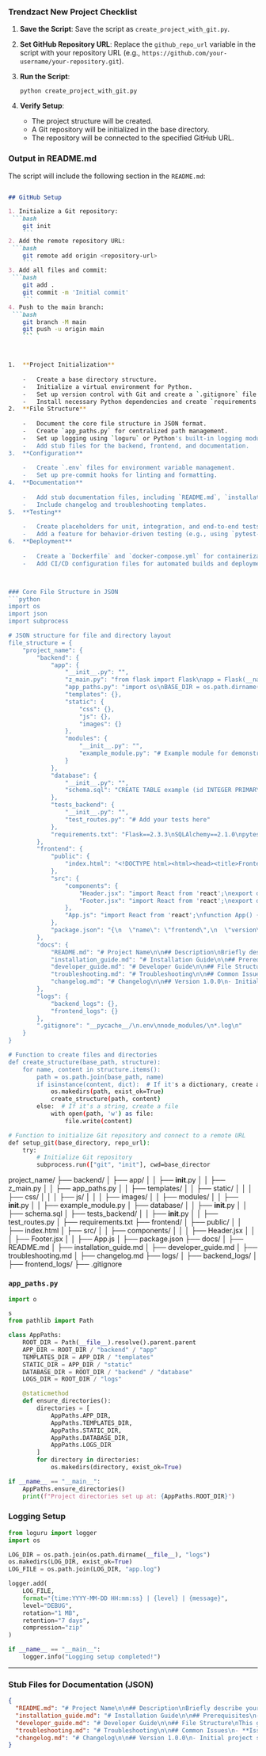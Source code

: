 ﻿### Trendzact New Project Checklist

1.  **Save the Script**: Save the script as `create_project_with_git.py`.
2.  **Set GitHub Repository URL**: Replace the `github_repo_url` variable in the script with your repository URL (e.g., `https://github.com/your-username/your-repository.git`).
3.  **Run the Script**:

    `python create_project_with_git.py` 
    
4.  **Verify Setup**:
    -   The project structure will be created.
    -   A Git repository will be initialized in the base directory.
    -   The repository will be connected to the specified GitHub URL.
### Output in README.md

The script will include the following section in the `README.md`:

```markdown

## GitHub Setup

1. Initialize a Git repository:
 ```bash
    git init
    ``` 
2. Add the remote repository URL:
 ```bash
    git remote add origin <repository-url>
    ``` 
3. Add all files and commit:
 ```bash
    git add .
    git commit -m 'Initial commit'
    ``` 
4. Push to the main branch:
 ```bash
    git branch -M main
    git push -u origin main
    ``` ` 



1.  **Project Initialization**
    
    -   Create a base directory structure.
    -   Initialize a virtual environment for Python.
    -   Set up version control with Git and create a `.gitignore` file.
    -   Install necessary Python dependencies and create `requirements.txt`.
2.  **File Structure**
    
    -   Document the core file structure in JSON format.
    -   Create `app_paths.py` for centralized path management.
    -   Set up logging using `loguru` or Python's built-in logging module.
    -   Add stub files for the backend, frontend, and documentation.
3.  **Configuration**
    
    -   Create `.env` files for environment variable management.
    -   Set up pre-commit hooks for linting and formatting.
4.  **Documentation**
    
    -   Add stub documentation files, including `README.md`, `installation_guide.md`, and `developer_guide.md`.
    -   Include changelog and troubleshooting templates.
5.  **Testing**
    
    -   Create placeholders for unit, integration, and end-to-end tests.
    -   Add a feature for behavior-driven testing (e.g., using `pytest-bdd`).
6.  **Deployment**
    
    -   Create a `Dockerfile` and `docker-compose.yml` for containerization.
    -   Add CI/CD configuration files for automated builds and deployments.



### Core File Structure in JSON
```python
import os
import json
import subprocess

# JSON structure for file and directory layout
file_structure = {
    "project_name": {
        "backend": {
            "app": {
                "__init__.py": "",
                "z_main.py": "from flask import Flask\napp = Flask(__name__)\n\n@app.route('/')\ndef home():\n    return 'Welcome to the Backend!'",
                "app_paths.py": "import os\nBASE_DIR = os.path.dirname(os.path.abspath(__file__))",
                "templates": {},
                "static": {
                    "css": {},
                    "js": {},
                    "images": {}
                },
                "modules": {
                    "__init__.py": "",
                    "example_module.py": "# Example module for demonstration purposes"
                }
            },
            "database": {
                "__init__.py": "",
                "schema.sql": "CREATE TABLE example (id INTEGER PRIMARY KEY, name TEXT);"
            },
            "tests_backend": {
                "__init__.py": "",
                "test_routes.py": "# Add your tests here"
            },
            "requirements.txt": "Flask==2.3.3\nSQLAlchemy==2.1.0\npytest==7.4.2\n"
        },
        "frontend": {
            "public": {
                "index.html": "<!DOCTYPE html><html><head><title>Frontend</title></head><body><div id='root'></div></body></html>"
            },
            "src": {
                "components": {
                    "Header.jsx": "import React from 'react';\nexport default function Header() { return <header>Header</header>; }",
                    "Footer.jsx": "import React from 'react';\nexport default function Footer() { return <footer>Footer</footer>; }"
                },
                "App.js": "import React from 'react';\nfunction App() { return <div><Header /><Footer /></div>; }\nexport default App;"
            },
            "package.json": "{\n  \"name\": \"frontend\",\n  \"version\": \"1.0.0\",\n  \"dependencies\": {}\n}"
        },
        "docs": {
            "README.md": "# Project Name\n\n## Description\nBriefly describe your project here.\n\n## GitHub Setup\n\n1. Initialize a Git repository:\n    ```bash\n    git init\n    ```\n\n2. Add the remote repository URL:\n    ```bash\n    git remote add origin <repository-url>\n    ```\n\n3. Add all files and commit:\n    ```bash\n    git add .\n    git commit -m 'Initial commit'\n    ```\n\n4. Push to the main branch:\n    ```bash\n    git branch -M main\n    git push -u origin main\n    ```\n",
            "installation_guide.md": "# Installation Guide\n\n## Prerequisites\n- Python 3.8+\n- Node.js\n\n## Steps\n1. Clone the repository.\n2. Install dependencies.\n",
            "developer_guide.md": "# Developer Guide\n\n## File Structure\nThis guide explains the organization of the project.\n",
            "troubleshooting.md": "# Troubleshooting\n\n## Common Issues\n- **Issue 1**: Description and solution.\n",
            "changelog.md": "# Changelog\n\n## Version 1.0.0\n- Initial project setup.\n"
        },
        "logs": {
            "backend_logs": {},
            "frontend_logs": {}
        },
        ".gitignore": "__pycache__/\n.env\nnode_modules/\n*.log\n"
    }
}

# Function to create files and directories
def create_structure(base_path, structure):
    for name, content in structure.items():
        path = os.path.join(base_path, name)
        if isinstance(content, dict):  # If it's a dictionary, create a directory
            os.makedirs(path, exist_ok=True)
            create_structure(path, content)
        else:  # If it's a string, create a file
            with open(path, 'w') as file:
                file.write(content)

# Function to initialize Git repository and connect to a remote URL
def setup_git(base_directory, repo_url):
    try:
        # Initialize Git repository
        subprocess.run(["git", "init"], cwd=base_director

```

project_name/
├── backend/
│   ├── app/
│   │   ├── __init__.py
│   │   ├── z_main.py
│   │   ├── app_paths.py
│   │   ├── templates/
│   │   ├── static/
│   │   │   ├── css/
│   │   │   ├── js/
│   │   │   ├── images/
│   │   ├── modules/
│   │       ├── __init__.py
│   │       ├── example_module.py
│   ├── database/
│   │   ├── __init__.py
│   │   ├── schema.sql
│   ├── tests_backend/
│   │   ├── __init__.py
│   │   ├── test_routes.py
│   ├── requirements.txt
├── frontend/
│   ├── public/
│   │   ├── index.html
│   ├── src/
│   │   ├── components/
│   │   │   ├── Header.jsx
│   │   │   ├── Footer.jsx
│   │   ├── App.js
│   ├── package.json
├── docs/
│   ├── README.md
│   ├── installation_guide.md
│   ├── developer_guide.md
│   ├── troubleshooting.md
│   ├── changelog.md
├── logs/
│   ├── backend_logs/
│   ├── frontend_logs/
├── .gitignore


### `app_paths.py`

```python
import o

s
from pathlib import Path

class AppPaths:
    ROOT_DIR = Path(__file__).resolve().parent.parent
    APP_DIR = ROOT_DIR / "backend" / "app"
    TEMPLATES_DIR = APP_DIR / "templates"
    STATIC_DIR = APP_DIR / "static"
    DATABASE_DIR = ROOT_DIR / "backend" / "database"
    LOGS_DIR = ROOT_DIR / "logs"

    @staticmethod
    def ensure_directories():
        directories = [
            AppPaths.APP_DIR,
            AppPaths.TEMPLATES_DIR,
            AppPaths.STATIC_DIR,
            AppPaths.DATABASE_DIR,
            AppPaths.LOGS_DIR
        ]
        for directory in directories:
            os.makedirs(directory, exist_ok=True)

if __name__ == "__main__":
    AppPaths.ensure_directories()
    print(f"Project directories set up at: {AppPaths.ROOT_DIR}")

```



### Logging Setup

```python
from loguru import logger
import os

LOG_DIR = os.path.join(os.path.dirname(__file__), "logs")
os.makedirs(LOG_DIR, exist_ok=True)
LOG_FILE = os.path.join(LOG_DIR, "app.log")

logger.add(
    LOG_FILE,
    format="{time:YYYY-MM-DD HH:mm:ss} | {level} | {message}",
    level="DEBUG",
    rotation="1 MB",
    retention="7 days",
    compression="zip"
)

if __name__ == "__main__":
    logger.info("Logging setup completed!")

```

----------

### Stub Files for Documentation (JSON)

```json
{
  "README.md": "# Project Name\n\n## Description\nBriefly describe your project here.\n",
  "installation_guide.md": "# Installation Guide\n\n## Prerequisites\n- Python 3.8+\n- Node.js\n\n## Steps\n1. Clone the repository.\n2. Install dependencies.\n",
  "developer_guide.md": "# Developer Guide\n\n## File Structure\nThis guide explains the organization of the project.\n",
  "troubleshooting.md": "# Troubleshooting\n\n## Common Issues\n- **Issue 1**: Description and solution.\n",
  "changelog.md": "# Changelog\n\n## Version 1.0.0\n- Initial project setup.\n"
}

```


